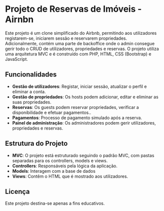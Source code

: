 # Projeto de Reservas de Imóveis - Airnbn

Este projeto é um clone simplificado do Airbnb, permitindo aos utilizadores registarem-se, iniciarem sessão e reservarem propriedades. Adicionalmente, contém uma parte de backoffice onde o admin consegue gerir todo o CRUD de utilizadores, propriedades e reservas. O projeto utiliza uma arquitetura MVC e é construído com PHP, HTML, CSS (Bootstrap) e JavaScript.

## Funcionalidades

- **Gestão de utilizadores**: Registar, iniciar sessão, atualizar o perfil e eliminar a conta.
- **Gestão de propriedades**: Os hosts podem adicionar, editar e eliminar as suas propriedades.
- **Reservas**: Os guests podem reservar propriedades, verificar a disponibilidade e efetuar pagamentos..
- **Pagamentos**: Processo de pagamento simulado após a reserva.
- **Painel de administração**: Os administradores podem gerir utilizadores, propriedades e reservas.

## Estrutura do Projeto

- **MVC**: O projeto está estruturado seguindo o padrão MVC, com pastas separadas para os controllers, models e views.
- **Controllers**: Responsáveis pela lógica da aplicação.
- **Models**: Interagem com a base de dados
- **Views**: Contêm o HTML que é mostrado aos utilizadores.

## Licença

Este projeto destina-se apenas a fins educativos.
